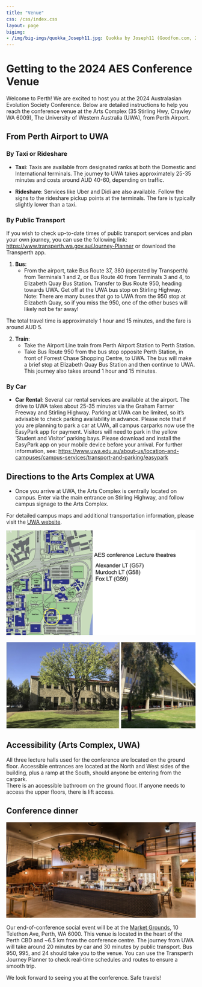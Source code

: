 ```yaml
---
title: "Venue"
css: /css/index.css
layout: page
bigimg:
- /img/big-imgs/quokka_Joseph11.jpg: Quokka by Joseph11 (Goodfon.com, 2023)
---
```


# Getting to the 2024 AES Conference Venue

Welcome to Perth! We are excited to host you at the 2024 Australasian Evolution Society Conference. Below are detailed instructions to help you reach the conference venue at the Arts Complex (35 Stirling Hwy, Crawley WA 6009), The University of Western Australia (UWA), from Perth Airport.

## From Perth Airport to UWA

### By Taxi or Rideshare

- **Taxi**: Taxis are available from designated ranks at both the Domestic and International terminals. The journey to UWA takes approximately 25-35 minutes and costs around AUD 40-60, depending on traffic.  

- **Rideshare**: Services like Uber and Didi are also available. Follow the signs to the rideshare pickup points at the terminals. The fare is typically slightly lower than a taxi.  

### By Public Transport

If you wish to check up-to-date times of public transport services and plan your own journey, you can use the following link: https://www.transperth.wa.gov.au/Journey-Planner or download the Transperth app.  

1. **Bus**: 
   - From the airport, take Bus Route 37, 380 (operated by Transperth) from Terminals 1 and 2, or Bus Route 40 from Terminals 3 and 4, to Elizabeth Quay Bus Station.
   Transfer to Bus Route 950, heading towards UWA. Get off at the UWA bus stop on Stirling Highway. Note: There are many buses that go to UWA from the 950 stop at Elizabeth Quay, so if you miss the 950, one of the other buses will likely not be far away!  

 The total travel time is approximately 1 hour and 15 minutes, and the fare is around AUD 5.

2. **Train**:
   - Take the Airport Line train from Perth Airport Station to Perth Station.
   - Take Bus Route 950 from the bus stop opposite Perth Station, in front of Forrest Chase Shopping Centre, to UWA. The bus will make a brief stop at Elizabeth Quay Bus Station and then continue to UWA. This journey also takes around 1 hour and 15 minutes.

### By Car

- **Car Rental**: Several car rental services are available at the airport. The drive to UWA takes about 25-35 minutes via the Graham Farmer Freeway and Stirling Highway. Parking at UWA can be limited, so it’s advisable to check parking availability in advance. Please note that if you are planning to park a car at UWA, all campus carparks now use the EasyPark app for payment. Visitors will need to park in the yellow ‘Student and Visitor’ parking bays. Please download and install the EasyPark app on your mobile device before your arrival. For further information, see: https://www.uwa.edu.au/about-us/location-and-campuses/campus-services/transport-and-parking/easypark 


## Directions to the Arts Complex at UWA

- Once you arrive at UWA, the Arts Complex is centrally located on campus. Enter via the main entrance on Stirling Highway, and follow campus signage to the Arts Complex.

For detailed campus maps and additional transportation information, please visit the [UWA website](https://use.mazemap.com/#v=1&campusid=309&zlevel=1&center=115.816425,-31.980438&zoom=15.6).   


![](/img/aes2024/map_venue2024.jpg)


![](/img/aes2024/conference_venue.jpg)

## Accessibility (Arts Complex, UWA)

All three lecture halls used for the conference are located on the ground floor. Accessible entrances are located at the North and West sides of the building, plus a ramp at the South, should anyone be entering from the carpark.  
There is an accessible bathroom on the ground floor.   If anyone needs to access the upper floors, there is lift access.

## Conference dinner

![](/img/aes2024/marketGround_wa.jpg)


Our end-of-conference social event will be at the [Market Grounds](https://marketgrounds.com.au/), 10 Telethon Ave, Perth, WA 6000. This venue is located in the heart of the Perth CBD and ~6.5 km from the conference centre. The journey from UWA will take around 20 minutes by car and 30 minutes by public transport. Bus 950, 995, and 24 should take you to the venue. You can use the Transperth Journey Planner to check real-time schedules and routes to ensure a smooth trip.

We look forward to seeing you at the conference. Safe travels!

